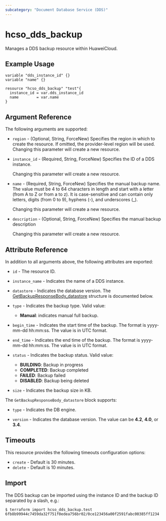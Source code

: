 ```yaml
---
subcategory: "Document Database Service (DDS)"
---
```


# hcso_dds_backup

Manages a DDS backup resource within HuaweiCloud.

## Example Usage

```hcl
variable "dds_instance_id" {}
variable "name" {}

resource "hcso_dds_backup" "test"{
  instance_id = var.dds_instance_id
  name        = var.name
}
```

## Argument Reference

The following arguments are supported:

* `region` - (Optional, String, ForceNew) Specifies the region in which to create the resource.
  If omitted, the provider-level region will be used. Changing this parameter will create a new resource.

* `instance_id` - (Required, String, ForceNew) Specifies the ID of a DDS instance.

  Changing this parameter will create a new resource.

* `name` - (Required, String, ForceNew) Specifies the manual backup name.
  The value must be 4 to 64 characters in length and start with a letter (from A to Z or from a to z).
  It is case-sensitive and can contain only letters, digits (from 0 to 9), hyphens (-), and underscores (_).

  Changing this parameter will create a new resource.

* `description` - (Optional, String, ForceNew) Specifies the manual backup description

  Changing this parameter will create a new resource.

## Attribute Reference

In addition to all arguments above, the following attributes are exported:

* `id` - The resource ID.

* `instance_name` - Indicates the name of a DDS instance.

* `datastore` - Indicates the database version.
  The [GetBackupResponseBody_datastore](#DdsBackup_GetBackupResponseBody_datastore) structure is documented below.

* `type` - Indicates the backup type. Valid value:
  + **Manual**: indicates manual full backup.

* `begin_time` - Indicates the start time of the backup. The format is yyyy-mm-dd hh:mm:ss. The value is in UTC format.

* `end_time` - Indicates the end time of the backup. The format is yyyy-mm-dd hh:mm:ss. The value is in UTC format.

* `status` - Indicates the backup status. Valid value:
  + **BUILDING**: Backup in progress
  + **COMPLETED**: Backup completed
  + **FAILED**: Backup failed
  + **DISABLED**: Backup being deleted

* `size` - Indicates the backup size in KB.

<a name="DdsBackup_GetBackupResponseBody_datastore"></a>
The `GetBackupResponseBody_datastore` block supports:

* `type` - Indicates the DB engine.

* `version` - Indicates the database version. The value can be **4.2**, **4.0**, or **3.4**.

## Timeouts

This resource provides the following timeouts configuration options:

* `create` - Default is 30 minutes.
* `delete` - Default is 10 minutes.

## Import

The DDS backup can be imported using the instance ID and the backup ID separated by a slash, e.g.:

```
$ terraform import hcso_dds_backup.test 6fb8b99944c7459da32f751f0edea756br02/0ce123456a00f2591fabc00385ff1234
```
